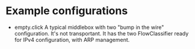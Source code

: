 Example configurations
======================

 * empty.click A typical middlebox with two "bump in the wire" configuration. It's not transportant. It has the two FlowClassifier ready for IPv4 configuration, with ARP management.
